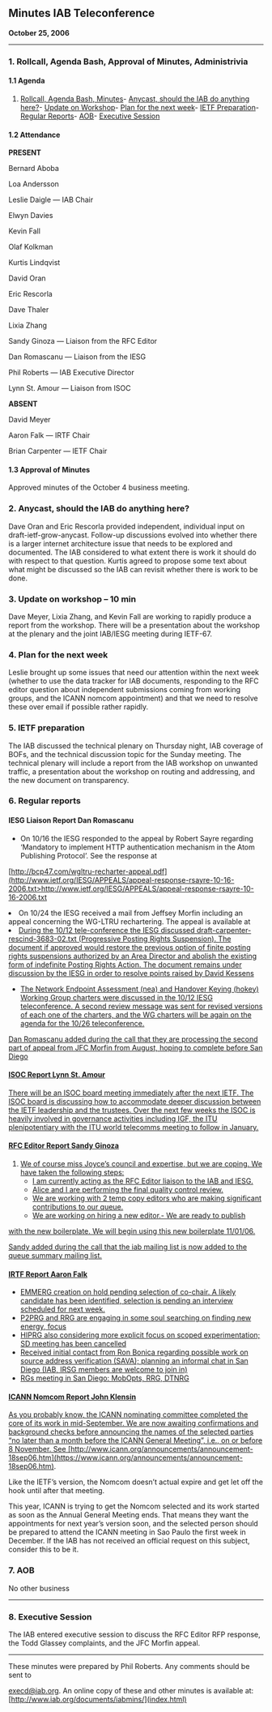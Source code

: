 
Minutes 
IAB Teleconference
---------------------------


**October 25, 2006**




---


### 1. Rollcall, Agenda Bash, Approval of Minutes, Administrivia


#### 1.1 Agenda


1. [Rollcall, Agenda Bash, Minutes](#1)- [Anycast, should the IAB do anything here?](#2)- [Update on Workshop](#3)- [Plan for the next week](#4)- [IETF Preparation](#5)- [Regular Reports](#6)- [AOB](#7)- [Executive Session](#8)


#### 1.2 Attendance


**PRESENT**  

Bernard Aboba  

Loa Andersson  

Leslie Daigle — IAB Chair  

Elwyn Davies  

Kevin Fall  

Olaf Kolkman  

Kurtis Lindqvist  

David Oran  

Eric Rescorla  

Dave Thaler  

Lixia Zhang  

Sandy Ginoza — Liaison from the RFC Editor  

Dan Romascanu — Liaison from the IESG  

Phil Roberts — IAB Executive Director  

Lynn St. Amour — Liaison from ISOC


**ABSENT**  

David Meyer  

Aaron Falk — IRTF Chair  

Brian Carpenter — IETF Chair


#### 1.3 Approval of Minutes


Approved minutes of the October 4 business meeting.


### 2. Anycast, should the IAB do anything here?


Dave Oran and Eric Rescorla provided independent, individual input on draft-ietf-grow-anycast. Follow-up discussions evolved into whether there is a larger internet architecture issue that needs to be explored and documented. The IAB considered to what extent there is work it should do with respect to that question. Kurtis agreed to propose some text about what might be discussed so the IAB can revisit whether there is work to be done.


### 3. Update on workshop – 10 min


Dave Meyer, Lixia Zhang, and Kevin Fall are working to rapidly produce a report from the workshop. There will be a presentation about the workshop at the plenary and the joint IAB/IESG meeting during IETF-67.


### 4. Plan for the next week


Leslie brought up some issues that need our attention within the next week (whether to use the data tracker for IAB documents, responding to the RFC editor question about independent submissions coming from working groups, and the ICANN nomcom appointment) and that we need to resolve these over email if possible rather rapidly.


### 5. IETF preparation


The IAB discussed the technical plenary on Thursday night, IAB coverage of BOFs, and the technical discussion topic for the Sunday meeting. The technical plenary will include a report from the IAB workshop on unwanted traffic, a presentation about the workshop on routing and addressing, and the new document on transparency.


### 6. Regular reports


#### IESG Liaison Report Dan Romascanu


- On 10/16 the IESG responded to the appeal by Robert Sayre regarding ‘Mandatory to implement HTTP authentication mechanism in the Atom Publishing Protocol’. See the response at  

[http://bcp47.com/wgltru-recharter-appeal.pdf](http://www.ietf.org/IESG/APPEALS/appeal-response-rsayre-10-16-2006.txt>http://www.ietf.org/IESG/APPEALS/appeal-response-rsayre-10-16-2006.txt</a></p>
<p><li>On 10/24 the IESG received a mail from Jeffsey Morfin including an appeal concerning the WG-LTRU rechartering. The appeal is available at<br />
<a href=)(yet to show up on the IESG Web site)


2. During the 10/12 tele-conference the IESG discussed draft-carpenter-rescind-3683-02.txt (Progressive Posting Rights Suspension). The document if approved would restore the previous option of finite posting rights suspensions authorized by an Area Director and abolish the existing form of indefinite Posting Rights Action. The document remains under discussion by the IESG in order to resolve points raised by David Kessens
- The Network Endpoint Assessment (nea) and Handover Keying (hokey) Working Group charters were discussed in the 10/12 IESG teleconference. A second review message was sent for revised versions of each one of the charters, and the WG charters will be again on the agenda for the 10/26 teleconference.


Dan Romascanu added during the call that they are processing the second part of appeal from JFC Morfin from August, hoping to complete before San Diego


#### ISOC Report Lynn St. Amour


There will be an ISOC board meeting immediately after the next IETF. The ISOC board is discussing how to accommodate deeper discussion between the IETF leadership and the trustees. Over the next few weeks the ISOC is heavily involved in governance activities including IGF, the ITU plenipotentiary with the ITU world telecomms meeting to follow in January.


#### RFC Editor Report Sandy Ginoza


1. We of course miss Joyce’s council and expertise, but we are coping. We have taken the following steps:
	* I am currently acting as the RFC Editor liaison to the IAB and IESG.
	* Alice and I are performing the final quality control review.
	* We are working with 2 temp copy editors who are making significant contributions to our queue.
	* We are working on hiring a new editor.- We are ready to publish   

with the new boilerplate. We will begin using this new boilerplate 11/01/06.


Sandy added during the call that the iab mailing list is now added to the queue summary mailing list.


#### IRTF Report Aaron Falk


* EMMERG creation on hold pending selection of co-chair. A likely candidate has been identified, selection is pending an interview scheduled for next week.
* P2PRG and RRG are engaging in some soul searching on finding new energy, focus
* HIPRG also considering more explicit focus on scoped experimentation; SD meeting has been cancelled
* Received initial contact from Ron Bonica regarding possible work on source address verification (SAVA); planning an informal chat in San Diego (IAB, IRSG members are welcome to join in)
* RGs meeting in San Diego: MobOpts, RRG, DTNRG


#### ICANN Nomcom Report John Klensin


As you probably know, the ICANN nominating committee completed the core of its work in mid-September. We are now awaiting confirmations and background checks before announcing the names of the selected parties “no later than a month before the ICANN General Meeting”, i.e., on or before 8 November. See [http://www.icann.org/announcements/announcement-18sep06.htm](https://www.icann.org/announcements/announcement-18sep06.htm).


Like the IETF’s version, the Nomcom doesn’t actual expire and get let off the hook until after that meeting.


This year, ICANN is trying to get the Nomcom selected and its work started as soon as the Annual General Meeting ends. That means they want the appointments for next year’s version soon, and the selected person should be prepared to attend the ICANN meeting in Sao Paulo the first week in December. If the IAB has not received an official request on this subject, consider this to be it.


### 7. AOB


No other business




---


### 8. Executive Session


The IAB entered executive session to discuss the RFC Editor RFP response, the Todd Glassey complaints, and the JFC Morfin appeal.




---


These minutes were prepared by Phil Roberts. Any comments should be sent to  

[execd@iab.org](mailto:execd@iab.org). An online copy of these and other minutes is available at:  [http://www.iab.org/documents/iabmins/](index.html)


